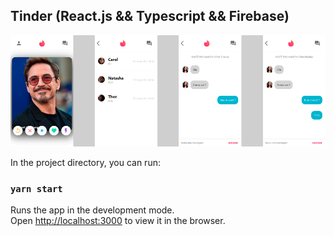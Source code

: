 ## Tinder (React.js && Typescript && Firebase)

<img src="https://github.com/vbeloti/tinder-web/blob/master/.github/img/tinder-1.jpg?raw=true" alt="Tinder" />

In the project directory, you can run:

### `yarn start`

Runs the app in the development mode.<br />
Open [http://localhost:3000](http://localhost:3000) to view it in the browser.
